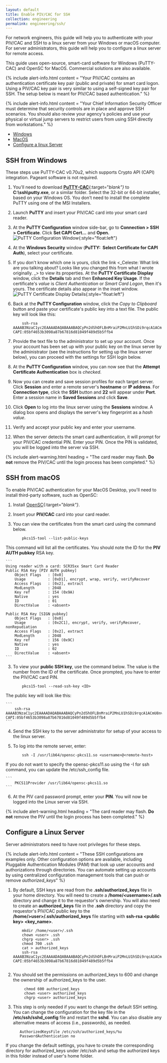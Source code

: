 ```yaml
---
layout: default
title: Enable PIV/CAC for SSH
collection: engineering
permalink: engineering/ssh/
---
```


For network engineers, this guide will help you to authenticate with your PIV/CAC and SSH to a linux server from your Windows or macOS computer. For server administrators, this guide will help you to configure a linux server for remote access.

This guide uses open-source, smart-card software for Windows (PuTTY-CAC) and OpenSC for MacOS. Commercial solutions are also available.

{% include alert-info.html content = "Your PIV/CAC contains an authentication certificate key pair (public and private) for smart card logon. Using a PIV/CAC key pair is very similar to using a self-signed key pair for SSH. The setup below is meant for PIV/CAC based authentication." %}

{% include alert-info.html content = "Your Chief Information Security Officer must determine that security controls are in place and approve SSH scenarios. You should also review your agency's policies and use your physical or virtual jump servers to restrict users from using SSH directly from workstations." %} <!--The 1st caveat is for the network engineer. The 2nd caveat is for server admnistrators only?--></BR> 

- [Windows](#ssh-from-windows) 
- [MacOS](#ssh-from-macos)
- [Configure a linux Server](#configure-a-linux-server)

## SSH from Windows

These steps use PuTTY-CAC v0.70u2, which supports Crypto API (CAPI) integration. Pageant software is not required.

1. You'll need to download [**PuTTY-CAC**](https://www.github.com/NoMoreFood/putty-cac/releases){:target="_blank"}_ to **C:\ssh\putty.exe**, or a similar folder. Select the 32-bit or 64-bit installer, based on your Windows OS. You don't need to install the complete PuTTY using one of the MSI Installers. <!--Indrajit: For clarity, what PuTTY MSI Installer files does the engineer actually need so he/she doesn't need to guess?  -- Celeste: There are multiple MSI Installer. It is not required to install using the MSI Installer. -->
2. Launch **PuTTY** and insert your PIV/CAC card into your smart card reader.
3. At the **PuTTY Configuration** window side-bar, go to **Connection &gt; SSH &gt; Certificate**. Click **Set CAPI Cert...** and **Open.**<!--Celeste: Why did you change this to include **Open**? This is incorrect. Looks like you changed this from what I wrote originally. -->
![PuTTY Configuration Window]({{site.baseurl}}/img/ssh-putty-cac-1.png){:style="float:left"}
4. At the **Windows Security** window (**PuTTY:&nbsp;&nbsp;Select Certificate for CAPI Auth**), select your certificate. 
5. If you don't know which one is yours, click the link <_Celeste: What link are you talking about? Looks like you changed this from what I wrote originally. _> to view its properties. At the **PuTTY Certificate Display** window, click the **Details** tab and then **Enhanced Key Usage**. If the certificate's _value_ is _Client Authentication_ or _Smart Card Logon_, then it's yours. The certificate details also appear in the inset window. <!--From the screenshot, it looks like you click on E.K.U. only to see the policy OIDs, not to see the E.K.U. value (displays automatically). (Tom H's steps kind of imply this.) Do you need to select something from the "Show" drop-down? (Screenshot shows "All" selected.) Celeste -- I do not know what you are looking at from Tom H's instructions. I would keep my instructions as I tested. -->
![PuTTY Certificate Display Details]({{site.baseurl}}/img/ssh-putty-cac-2.png){:style="float:left"} 
6. Back at the **PuTTY Configuration** window, click the _Copy to Clipboard_ button and paste your certificate's public key into a text file. The public key will look like this:

    ```
        ssh-rsa AAAAB3NzaC1yc2EAAAADAQABAAABAQCyPn2dShOFLBnMraiP2MnLU1hSDi9rqcA1ACmU8nvg/mgPW1lIsj0zELzn8CiioQ+Mx7LGM2yCIK+fpVPYJnFKj5jTxe5Gzz7q5u946w/8Ge+J8hghzxooB5WsUF2vF92iyvy16XmNVYFSEKTOrkIM4PAvhIKcNUcogBB+M+W1rFpsGXZYGrA1xAU3kbw0mbVSdAYq4cZlX0JobQpxypELH5WojKTJaK7EyAY2hOHCAMuJIlvhIXtAY1eG/NabyPiAcv+yxsBWq2xwA96a1iivsBxO8VWEb8YBzwt6NIDALyCF+Fg546BzOLnDgPW7jHEdOttUfEjLwa17nAteQk9t CAPI:05bf4653b3098a87b67816d81049f489d5b5ffb4
    ```    
7. Provide the text file to the administrator to set up your account. Once your account has been set up with your public key on the linux server by the administrator (see the instructions for setting up the linux server below), you can proceed with the settings for SSH login below.
8. At the **PuTTY Configuration** window, you can now see that the **Attempt Certificate Authentication** box is _checked_.
9. Now you can create and save session profiles for each target server. Click **Session** and enter a remote server's **hostname** or **IP address**. For **Connection type**, click the **SSH** button and **22** will appear under **Port**. Enter a session name in **Saved Sessions** and click **Save**. 
10. Click **Open** to log into the linux server using the **Sessions** window. A dialog box opens and displays the server's key fingerprint as a _hash value_.
11. Verify and accept your public key and enter your username.
12. When the server detects the smart card authentication, it will prompt for your PIV/CAC credential PIN. Enter your PIN. Once the PIN is validated, you will be logged into the server via SSH.

{% include alert-warning.html heading = "The card reader may flash. **Do not** remove the PIV/CAC until the login process has been completed." %}

## SSH from macOS

To enable PIV/CAC authentication for your MacOS Desktop, you'll need to install third-party software, such as OpenSC:  

1. Install [OpenSC](https://www.github.com/OpenSC/OpenSC/wiki/Download-latest-OpenSC-stable-release){:target="_blank"}_. 
1. Insert your **PIV/CAC** card into your card reader.
2. You can view the certificates from the smart card using the command below.

    ```
	    pkcs15-tool --list-public-keys
    ```  

This command will list all the certificates. You should note the ID for the **PIV AUTH pubkey** RSA key.

	```
	Using reader with a card: SCR35xx Smart Card Reader
	Public RSA Key [PIV AUTH pubkey]
		Object Flags   : [0x0]
		Usage          : [0xD1], encrypt, wrap, verify, verifyRecover
		Access Flags   : [0x2], extract
		ModLength      : 2048
		Key ref        : 154 (0x9A)
		Native         : yes
		ID             : 01
		DirectValue    : <absent>

	Public RSA Key [SIGN pubkey]
		Object Flags   : [0x0]
		Usage          : [0x2C1], encrypt, verify, verifyRecover, nonRepudiation
		Access Flags   : [0x2], extract
		ModLength      : 2048
		Key ref        : 156 (0x9C)
		Native         : yes
		ID             : 02
		DirectValue    : <absent>
	```  

3. To view your **public SSH key**, use the command below. The <ID> value is the number from the ID of the certificate. Once prompted, you have to enter the PIV/CAC card PIN.

    ```
	    pkcs15-tool --read-ssh-key <ID>
    ```  
The public key will look like this:

    ```
        ssh-rsa AAAAB3NzaC1yc2EAAAADAQABAAABAQCyPn2dShOFLBnMraiP2MnLU1hSDi9rqcA1ACmU8nvg/mgPW1lIsj0zELzn8CiioQ+Mx7LGM2yCIK+fpVPYJnFKj5jTxe5Gzz7q5u946w/8Ge+J8hghzxooB5WsUF2vF92iyvy16XmNVYFSEKTOrkIM4PAvhIKcNUcogBB+M+W1rFpsGXZYGrA1xAU3kbw0mbVSdAYq4cZlX0JobQpxypELH5WojKTJaK7EyAY2hOHCAMuJIlvhIXtAY1eG/NabyPiAcv+yxsBWq2xwA96a1iivsBxO8VWEb8YBzwt6NIDALyCF+Fg546BzOLnDgPW7jHEdOttUfEjLwa17nAteQk9t CAPI:05bf4653b3098a87b67816d81049f489d5b5ffb4
    ```    
    
4. Send the SSH key to the server administrator for setup of your access to the linux server.
5. To log into the remote server, enter:

    ```
	    ssh -I /usr/lib64/opensc-pkcs11.so <username>@<remote-host>
    ```    
If you do not want to specify the opensc-pkcs11.so using the -I for ssh command, you can update the /etc/ssh_config file.

    ```
	    PKCS11Provider /usr/lib64/opensc-pkcs11.so
    ```  

6. At the PIV card password prompt, enter your **PIN**. You will now be logged into the Linux server via SSH.

{% include alert-warning.html heading = "The card reader may flash. **Do not** remove the PIV until the login process has been completed." %}

## Configure a Linux Server

Server administrators need to have root privileges for these steps. 

{% include alert-info.html content = "These SSH configurations are examples only. Other configuration options are available, including Pluggable Authentication Modules (PAM) that look up user accounts and authorizations through directories. You can automate setting up accounts by using centralized configuration management tools that can push or remove _authorized_keys_" %}

1. By default, SSH keys are read from the **.ssh/authorized_keys** file in your home directory. You will need to create a **/home/&lt;username&gt;/.ssh** directory and change it to the requestor's ownership. You will also need to create an **authorized_keys** file in the **.ssh** directory and copy the requestor's PIV/CAC public key to the **/home/&gt;user&gt;/.ssh/authorized_keys** file starting with **ssh-rsa &lt;public key&gt; &lt;key_name&gt;**.

    ```
	    mkdir /home/<user>/.ssh
	    chown <user> .ssh
	    chgrp <user> .ssh
	    chmod 700 .ssh
	    cat > authorized_keys 
	    ssh-rsa AAAAB3NzaC1yc2EAAAADAQABAAABAQCyPn2dShOFLBnMraiP2MnLU1hSDi9rqcA1ACmU8nvg/mgPW1lIsj0zELzn8CiioQ+Mx7LGM2yCIK+fpVPYJnFKj5jTxe5Gzz7q5u946w/8Ge+J8hghzxooB5WsUF2vF92iyvy16XmNVYFSEKTOrkIM4PAvhIKcNUcogBB+M+W1rFpsGXZYGrA1xAU3kbw0mbVSdAYq4cZlX0JobQpxypELH5WojKTJaK7EyAY2hOHCAMuJIlvhIXtAY1eG/NabyPiAcv+yxsBWq2xwA96a1iivsBxO8VWEb8YBzwt6NIDALyCF+Fg546BzOLnDgPW7jHEdOttUfEjLwa17nAteQk9t CAPI:05bf4653b3098a87b67816d81049f489d5b5ffb4
			
    ```

2. You should set the permissions on authorized_keys to 600 and change the ownership of authorized_keys to the user.

    ```
	     chmod 600 authorized_keys
	     chown <user> authorized_keys
	     chgrp <user> authorized_keys
    ```
   
3. This step is only needed if you want to change the default SSH setting. You can change the configuration for the key file in the **/etc/ssh/sshd_config** file and restart the **sshd**. You can also disable any alternative means of access (i.e., passwords), as needed.

    ```
	   AuthorizedKeysFile /etc/ssh/authorized_keys/%u  
	   PasswordAuthentication no
    ```
If you change the default settings, you have to create the corresponding directory for authorized_keys under /etc/ssh and setup the authorized keys in this folder instead of user's home folder.
